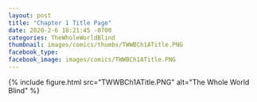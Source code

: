 ```yaml
---
layout: post
title: "Chapter 1 Title Page"
date: 2020-2-6 18:21:45 -0700
categories: TheWholeWorldBlind
thumbnail: images/comics/thumbs/TWWBCh1ATitle.PNG
facebook_type: 
facebook_image: images/comics/TWWBCh1ATitle.PNG
---
```


{% include figure.html src="TWWBCh1ATitle.PNG" alt="The Whole World Blind" %}
